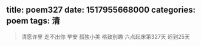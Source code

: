 title: poem327
date: 1517955668000
categories: poem
tags: 清
---
> 清愿许里
走不出你
早安
孤独小美
格致别趣
六点起床第327天 迟到25天